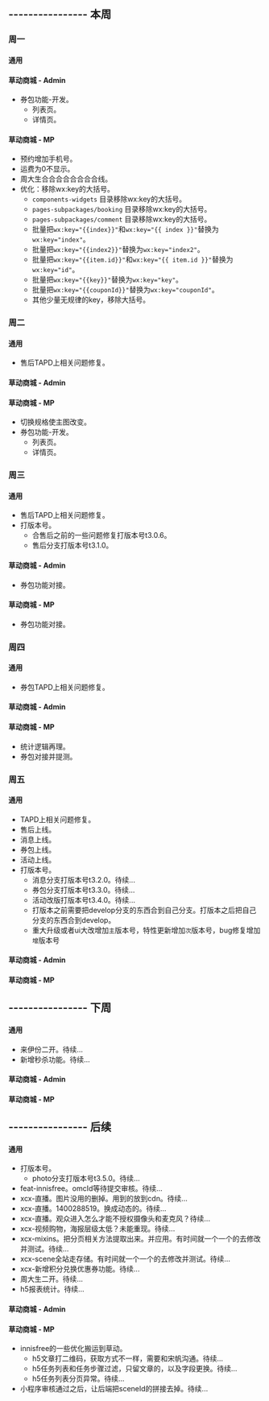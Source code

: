## ---------------- 本周

### 周一
#### 通用
#### 草动商城 - Admin
* 券包功能-开发。
  - 列表页。
  - 详情页。
#### 草动商城 - MP
* 预约增加手机号。
* 运费为0不显示。
* 周大生合合合合合合合合线。
* 优化：移除wx:key的大括号。
  - `components-widgets` 目录移除wx:key的大括号。
  - `pages-subpackages/booking` 目录移除wx:key的大括号。
  - `pages-subpackages/comment` 目录移除wx:key的大括号。
  - 批量把`wx:key="{{index}}"`和`wx:key="{{ index }}"`替换为`wx:key="index"`。
  - 批量把`wx:key="{{index2}}"`替换为`wx:key="index2"`。
  - 批量把`wx:key="{{item.id}}"`和`wx:key="{{ item.id }}"`替换为`wx:key="id"`。
  - 批量把`wx:key="{{key}}"`替换为`wx:key="key"`。
  - 批量把`wx:key="{{couponId}}"`替换为`wx:key="couponId"`。
  - 其他少量无规律的key，移除大括号。

### 周二
#### 通用
* 售后TAPD上相关问题修复。
#### 草动商城 - Admin
#### 草动商城 - MP
* 切换规格使主图改变。
* 券包功能-开发。
  - 列表页。
  - 详情页。

### 周三
#### 通用
* 售后TAPD上相关问题修复。
* 打版本号。
  - 合售后之前的一些问题修复打版本号t3.0.6。
  - 售后分支打版本号t3.1.0。
#### 草动商城 - Admin
* 券包功能对接。
#### 草动商城 - MP
* 券包功能对接。

### 周四
#### 通用
* 券包TAPD上相关问题修复。
#### 草动商城 - Admin
#### 草动商城 - MP
* 统计逻辑再理。
* 券包对接并提测。

### 周五
#### 通用
* TAPD上相关问题修复。
* 售后上线。
* 消息上线。
* 券包上线。
* 活动上线。
* 打版本号。
  - 消息分支打版本号t3.2.0。待续...
  - 券包分支打版本号t3.3.0。待续...
  - 活动改版打版本号t3.4.0。待续...
  - 打版本之前需要把develop分支的东西合到自己分支。打版本之后把自己分支的东西合到develop。
  - 重大升级或者ui大改增加`主`版本号，特性更新增加`次`版本号，bug修复增加`增`版本号
#### 草动商城 - Admin
#### 草动商城 - MP

## ---------------- 下周
#### 通用
* 来伊份二开。待续...
* 新增秒杀功能。待续...
#### 草动商城 - Admin
#### 草动商城 - MP

## ---------------- 后续
#### 通用
* 打版本号。
  - photo分支打版本号t3.5.0。待续...
* feat-innisfree。omcId等待提交审核。待续...
* xcx-直播。图片没用的删掉。用到的放到cdn。待续...
* xcx-直播。1400288519。换成动态的。待续...
* xcx-直播。观众进入怎么才能不授权摄像头和麦克风？待续...
* xcx-视频购物，海报层级太低？未能重现。待续...
* xcx-mixins。把分页相关方法提取出来。并应用。有时间就一个一个的去修改并测试。待续...
* xcx-scene全站走存储。有时间就一个一个的去修改并测试。待续...
* xcx-新增积分兑换优惠券功能。待续...
* 周大生二开。待续...
* h5报表统计。待续...
#### 草动商城 - Admin
#### 草动商城 - MP
* innisfree的一些优化搬运到草动。
  - h5文章打二维码，获取方式不一样，需要和宋帆沟通。待续...
  - h5任务列表和任务步骤过滤，只留文章的，以及字段更换。待续...
  - h5任务列表分页异常。待续...
* 小程序审核通过之后，让后端把sceneId的拼接去掉。待续...
